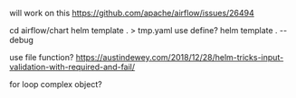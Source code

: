 will work on this
https://github.com/apache/airflow/issues/26494

cd airflow/chart
helm template . > tmp.yaml
use define?
helm template . --debug

use file function?
https://austindewey.com/2018/12/28/helm-tricks-input-validation-with-required-and-fail/

for loop complex object?